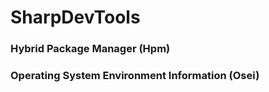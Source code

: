 
# SharpDevTools



### Hybrid Package Manager (Hpm)



### Operating System Environment Information (Osei)


